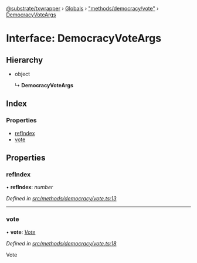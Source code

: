 [@substrate/txwrapper](../README.md) › [Globals](../globals.md) › ["methods/democracy/vote"](../modules/_methods_democracy_vote_.md) › [DemocracyVoteArgs](_methods_democracy_vote_.democracyvoteargs.md)

# Interface: DemocracyVoteArgs

## Hierarchy

* object

  ↳ **DemocracyVoteArgs**

## Index

### Properties

* [refIndex](_methods_democracy_vote_.democracyvoteargs.md#refindex)
* [vote](_methods_democracy_vote_.democracyvoteargs.md#vote)

## Properties

###  refIndex

• **refIndex**: *number*

*Defined in [src/methods/democracy/vote.ts:13](https://github.com/paritytech/txwrapper/blob/4462996/src/methods/democracy/vote.ts#L13)*

___

###  vote

• **vote**: *[Vote](../modules/_methods_democracy_types_.md#vote)*

*Defined in [src/methods/democracy/vote.ts:18](https://github.com/paritytech/txwrapper/blob/4462996/src/methods/democracy/vote.ts#L18)*

Vote
